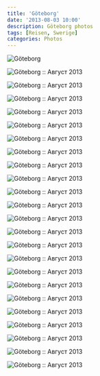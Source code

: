 ```yaml
---
title: 'Göteborg'
date: '2013-08-03 10:00'
description: Göteborg photos
tags: [Reisen, Swerige]
categories: Photos
---
```

<div class='preview'><img src='{{urls.media}}/G-teborg-OK.jpg' alt='Göteborg'></div>

![Göteborg :: Август 2013]({{urls.media}}/de790c8195b6ae6dadf8226e03a0b982-600.jpg "Киви атакует.")

![Göteborg :: Август 2013]({{urls.media}}/4bfcf5da592e6df7b97aba95e6358692-600.jpg "«Каждый выбирает по себе…»")

![Göteborg :: Август 2013]({{urls.media}}/333b9bdbded485685e6ecd2f46958d04-600.jpg "Старый город.")

![Göteborg :: Август 2013]({{urls.media}}/cba086bb18f43492132cb5d2095e053f-600.jpg "Лёва.")

![Göteborg :: Август 2013]({{urls.media}}/21aab21735451d2edf2598e5b0557724-600.jpg "Парфюмерный магазин. Всемирно известные шампуни из России, наверное.")

![Göteborg :: Август 2013]({{urls.media}}/6ac98a315288e33a01d11ebb92369e58-600.jpg "Гастановка гавтобуса.")

![Göteborg :: Август 2013]({{urls.media}}/e3a1fe71f0d3ff213268c17b1f4e8328-600.jpg "Жилые массивы.")

![Göteborg :: Август 2013]({{urls.media}}/d4fecc6dc02c78577dbf0c7cf774d191-600.jpg "В центре все шведские города похожи друг на друга как две капли воды (кроме Стокгольма, разумеется). ")

![Göteborg :: Август 2013]({{urls.media}}/c990f21a92116f20d2754b3545e864ce-600.jpg "Архитектура.")

![Göteborg :: Август 2013]({{urls.media}}/21ac19b6457da3158927fc467fc3a281-600.jpg "Еще многоквартирники.")

![Göteborg :: Август 2013]({{urls.media}}/67c508f2e880702d7f970af2ffabcdaa-600.jpg "Råthus.")

![Göteborg :: Август 2013]({{urls.media}}/90735568761605456d2ca0d6f58322c8-600.jpg "Дорожные знаки выписаны заботливее и педантичнее, чем «Формула весны» Филонова.")

![Göteborg :: Август 2013]({{urls.media}}/3c2c1a6a1e54d66fe30707297fbdd605-600.jpg "— Есть кто?")

![Göteborg :: Август 2013]({{urls.media}}/1a0ae34fd0aac76029d88521e0978e52-600.jpg "Что-то в Гётеборге есть сходное с Ленинградом. На Питер он совершенно не похож.")

![Göteborg :: Август 2013]({{urls.media}}/972a692c8195cc6614b342e333d69dfb-600.jpg "Ж!")

![Göteborg :: Август 2013]({{urls.media}}/43359ce33512e687670397ace49236f0-600.jpg "«Мы понятия не имеем, кто такой Калвин Кляйн!»")

![Göteborg :: Август 2013]({{urls.media}}/e44a561bacfdbdfe8de7f01394da97f4-600.jpg "Скульптура штукатура-буддиста (или «Мастерок и пирамида»).")

![Göteborg :: Август 2013]({{urls.media}}/650d65ba4d9d61217ea517f0c1a0c8ed-600.jpg "Перспективный город.")

![Göteborg :: Август 2013]({{urls.media}}/fb0928fb3e3ac7cdbab5788508696986-600.jpg "Кирка.")

![Göteborg :: Август 2013]({{urls.media}}/305a289ca7739ab0bd918fd01d10223f-600.jpg "Густав. Мы, подходя, даже поспорили: Густав это, или Олаф. Еще в Швеции бывают Карлы, но этот совсем не похож на Карла, правда?")

![Göteborg :: Август 2013]({{urls.media}}/b87b560e7b7114d09cfa6d5222fb6b70-600.jpg "Еще Густав.")

![Göteborg :: Август 2013]({{urls.media}}/925a6f2482128f61aeb55df7990c55be-600.jpg "Герб Гётеборга напоминает компиляцию логотипов всех крупных табачных компаний.")

![Göteborg :: Август 2013]({{urls.media}}/56ab8d2a621408cd48a5ae2f2bf4c9e1-600.jpg "Муниципалитет.")
